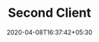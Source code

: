 ---
title: "Second Client"
date: 2020-04-08T16:37:42+05:30
featured_image: "/img/client/logo-bw.gif"
type: "client"
draft: false
---